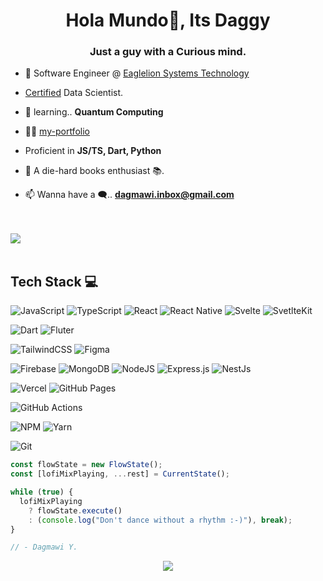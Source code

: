 <h1 align="center">Hola Mundo👋, Its Daggy</h1>
<h3 align="center">Just a guy with a Curious mind.</h3>

- 🔭 Software Engineer @ [Eaglelion Systems Technology](https://www.eaglelionsystems.com/)

- [Certified](https://intranet.alxswe.com/certificates/2h8FxNp63T) Data Scientist.

- 🌱 learning.. **Quantum Computing**

- 👨‍💻 [my-portfolio](https://www.dagmawi.tech)

-  Proficient in  **JS/TS, Dart, Python**

-  📖 A die-hard books enthusiast 📚.

- 📫 Wanna have a 🗨.. **dagmawi.inbox@gmail.com**

<br>
<br>
<a href="https://visitcount.itsvg.in">
  <img src="https://visitcount.itsvg.in/api?id=Dag&label=Profile%20Views&icon=1&pretty=false" />
</a>
<br>
<br>

## Tech Stack 💻
![JavaScript](https://img.shields.io/badge/-JavaScript-000?style=for-the-badge&logo=javascript)
![TypeScript](https://img.shields.io/badge/-TypeScript-000?style=for-the-badge&logo=typescript)
![React](https://img.shields.io/badge/-React-000?style=for-the-badge&logo=react)
![React Native](https://img.shields.io/badge/-React%20Native-000?style=for-the-badge&logo=react&logoColor=61DAFB)
![Svelte](https://img.shields.io/badge/-Svelte-000?style=for-the-badge&logo=svelte)
![SvetlteKit](https://img.shields.io/badge/-SvelteKit-000?style=for-the-badge&logo=svelte-kit)

![Dart](https://img.shields.io/badge/-Dart-000?style=for-the-badge&logo=dart)
![Fluter](https://img.shields.io/badge/-Flutter-000?style=for-the-badge&logo=flutter)


![TailwindCSS](https://img.shields.io/badge/-TailwindCSS-000?style=for-the-badge&logo=tailwind-css)
![Figma](https://img.shields.io/badge/-Figma-000?style=for-the-badge&logo=figma)


![Firebase](https://img.shields.io/badge/-Firebase-000?style=for-the-badge&logo=firebase)
![MongoDB](https://img.shields.io/badge/-MongoDB-000?style=for-the-badge&logo=mongodb)
![NodeJS](https://img.shields.io/badge/-NodeJS-000?style=for-the-badge&logo=node.js&logoColor=pink)
![Express.js](https://img.shields.io/badge/-ExpressJS-000?style=for-the-badge&logo=express)
![NestJs](https://img.shields.io/badge/-NestJS-000?style=for-the-badge&logo=nestjs)


![Vercel](https://img.shields.io/badge/-Vercel-000?style=for-the-badge&logo=vercel)
![GitHub Pages](https://img.shields.io/badge/-GitHub%20Pages-000?style=for-the-badge&logo=github)


![GitHub Actions](https://img.shields.io/badge/-github%20actions-000?style=for-the-badge&logo=githubactions)


![NPM](https://img.shields.io/badge/-NPM-000?style=for-the-badge&logo=npm)
![Yarn](https://img.shields.io/badge/-yarn-000?style=for-the-badge&logo=yarn)


![Git](https://img.shields.io/badge/-Git-000?style=for-the-badge&logo=git)

``` javascript
const flowState = new FlowState();
const [lofiMixPlaying, ...rest] = CurrentState();

while (true) {
  lofiMixPlaying 
    ? flowState.execute() 
    : (console.log("Don't dance without a rhythm :-)"), break);
}

// - Dagmawi Y.

```
<p align="center">
<img src="https://github.com/Dagmawi-Y/Dagmawi-Y/blob/output/github-contribution-grid-snake.svg">
</p>
